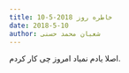 ```yaml
---
title: خاطره روز 2018-5-10
date: 2018-5-10
author: شعبان محمد حسنی
---
```


اصلا یادم نمیاد امروز چی کار کردم.
